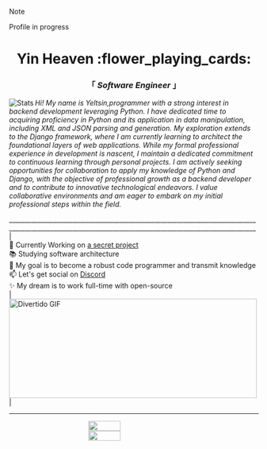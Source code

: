 > [!Note]
> Profile in progress
<head>
 <link rel="nesheet" href="styles.css">
 <link href="https://fonts.googleapis.com/css2?family=Roboto:wght@700&display=swap" rel="stylesheet">
</head>
<body>
 <div align="center" justify="center">
  
 <h1>Yin Heaven :flower_playing_cards: </h1>
 <h3> 「  <em>Software Engineer</em>  」 </h3>



 </div>
 <img align="left" alt="Stats" src="https://github.com/YinHeaven/YinHeaven/blob/main/Stats.js" />
 <p align="left" >
   <em>Hi! My name is Yeltsin,programmer with a strong interest in backend development leveraging Python. I have dedicated time to acquiring proficiency in Python and its application in data manipulation, including XML and JSON parsing and generation. My exploration extends to the Django framework, where I am currently learning to architect the foundational layers of web applications. While my formal professional experience in development is nascent, I maintain a dedicated commitment to continuous learning through personal projects. I am actively seeking opportunities for collaboration to apply my knowledge of Python and Django, with the objective of professional growth as a backend developer and to contribute to innovative technological endeavors. I value collaborative environments and am eager to embark on my initial professional steps within the field.</em>
 </p>
 ____________________________________________________________________________________________________________________________________________________________

 <div style="display: flex; flex-direction: column; align-items: right;">
   |<ul style="flex: 1; list-style: none; padding: 0; margin: 0;">
     <li>🔭 Currently Working on <a href="https://www.youtube.com/watch?v=dQw4w9WgXcQ" target="_blank">a secret project</a></li>
     <li>📚 Studying software architecture</li>
     <li>🏹 My goal is to become a robust code programmer and transmit knowledge</li>
     <li>📫 Let's get social on <a href="https://discordapp.com/" target="_blank">Discord</a></li>
     <li>✨ My dream is to work full-time with open-source</li>
   </ul>
  |<img alt="Divertido GIF" src="https://media.giphy.com/media/v1.Y2lkPTc5MGI3NjExaWU5eWd4h3IwamhuZ1lMmQwMTB6NTFpMiZlcD12MV9naWZzX3NlYXJjaCZjdD1n/a5viI92PAF89q/giphy.gif" width="500" height="200" align-items: left; />|
  </div>


 ---
 <div style="display: flex; flex-direction: column; align-items: center;">
   <img align="left" width="36%" src="https://github-readme-stats.vercel.app/api?username=YinHeaven&count_private=true&show_icons=true&theme=tokyonight"/>
   <img align="left" width="36%" src="https://github-readme-stats.vercel.app/api/top-langs/?username=YinHeaven&theme=tokyonight&layout=compact"/>


 </div>
</body> 


 
